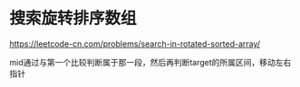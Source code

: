 # 搜索旋转排序数组


https://leetcode-cn.com/problems/search-in-rotated-sorted-array/



mid通过与第一个比较判断属于那一段，然后再判断target的所属区间，移动左右指针
